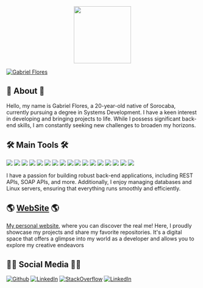 <!--
**GabrielFlores8227/GabrielFlores8227** is a ✨ _special_ ✨ repository because its `README.md` (this file) appears on your GitHub profile.

Here are some ideas to get you started:

- 🔭 I’m currently working on ...
- 🌱 I’m currently learning ...
- 👯 I’m looking to collaborate on ...
- 🤔 I’m looking for help with ...
- 💬 Ask me about ...
- 📫 How to reach me: ...
- 😄 Pronouns: ...
- ⚡ Fun fact: ...
-->

<div align="center">
  <a href="https://www.gabriel-flores.dev/">
    <img src='https://user-images.githubusercontent.com/5713670/87202985-820dcb80-c2b6-11ea-9f56-7ec461c497c3.gif' height='150'>
  </a>
</div>

[![Gabriel Flores](https://raw.githubusercontent.com/GabrielFlores8227/my-portfolio/main/assets/images/banners/banner%201.png)](https://www.gabriel-flores.dev/)

## 🚀 About 🚀

Hello, my name is Gabriel Flores, a 20-year-old native of Sorocaba, currently pursuing a degree in Systems Development. I have a keen interest in developing and bringing projects to life. While I possess significant back-end skills, I am constantly seeking new challenges to broaden my horizons.

## 🛠️ Main Tools 🛠️

<p>
    <img src="https://img.shields.io/badge/-Aws-f9992e?style=for-the-badge&logo=Amazon&logoColor=white" />
    <img src="https://img.shields.io/badge/-Linux-029be5?style=for-the-badge&logo=Linux&logoColor=white" />
    <img src="https://img.shields.io/badge/-Debian-aa3031?style=for-the-badge&logo=Debian&logoColor=white" />
   <img src="https://img.shields.io/badge/-Fedora-029be5?style=for-the-badge&logo=Fedora&logoColor=white" />
    <img src="https://img.shields.io/badge/-Neovim-47973a?style=for-the-badge&logo=Neovim&logoColor=white" />
    <img src="https://img.shields.io/badge/-Nginx-47973a?style=for-the-badge&logo=Nginx&logoColor=white" />
    <img src="https://img.shields.io/badge/-Mysql-366d9d?style=for-the-badge&logo=Mysql&logoColor=white" />
    <img src="https://img.shields.io/badge/-MongoDB-47973a?style=for-the-badge&logo=mongodb&logoColor=white" />
    <img src="https://img.shields.io/badge/-Docker-366d9d?style=for-the-badge&logo=Docker&logoColor=white" />
    <img src="https://img.shields.io/badge/-Bash-47973a?style=for-the-badge&logo=Bash&logoColor=white" />
    <img src="https://img.shields.io/badge/-Python-366d9d?style=for-the-badge&logo=Pythont3&logoColor=white" />
    <img src="https://img.shields.io/badge/-NPM-CB3837?style=for-the-badge&logo=npm&logoColor=white" />
    <img src="https://img.shields.io/badge/-Typescript-366d9d?style=for-the-badge&logo=Typescript&logoColor=white" />
    <img src="https://img.shields.io/badge/-Node.js-47973a?style=for-the-badge&logo=Node.js&logoColor=white" />
    <img src="https://img.shields.io/badge/-JavaScript-f9992e?style=for-the-badge&logo=JavaScript&logoColor=white" />
    <img src="https://img.shields.io/badge/-HTML5-E34F26?style=for-the-badge&logo=html5&logoColor=white" />
    <img src="https://img.shields.io/badge/-CSS-366d9d?style=for-the-badge&logo=CSS3&logoColor=white" />
</p>

I have a passion for building robust back-end applications, including REST APIs, SOAP APIs, and more. Additionally, I enjoy managing databases and Linux servers, ensuring that everything runs smoothly and efficiently.

## 🌎 [WebSite](https://www.gabriel-flores.dev/) 🌎

[My personal website](https://www.gabriel-flores.dev/), where you can discover the real me! Here, I proudly showcase my projects and share my favorite repositories. It's a digital space that offers a glimpse into my world as a developer and allows you to explore my creative endeavors

##   👩‍💻 Social Media  👩‍💻
<p>
  <a href="https://github.com/GabrielFlores8227" target="_blank"><img alt="Github" src="https://img.shields.io/badge/GitHub-%2312100E.svg?&style=for-the-badge&logo=Github&logoColor=white" /></a> 
  <a href="https://www.linkedin.com/in/gabriel-de-almeida-flores-5aba77256/" target="_blank"><img alt="LinkedIn" src="https://img.shields.io/badge/linkedin-%230077B5.svg?&style=for-the-badge&logo=linkedin&logoColor=white"></a> 
    <a href="https://stackoverflow.com/users/20079378/gabriel-flores" target="_blank"><img alt="StackOverflow" src="https://img.shields.io/badge/StackOverflow-E34F26.svg?&style=for-the-badge&logo=StackOverflow&logoColor=white"></a> 
  <a href="https://mail.google.com/mail/?view=cm&fs=1&to=gabrielflores20032003@gmail.com" target="_blank"><img alt="LinkedIn" src="https://img.shields.io/badge/Gmail-%230077B5.svg?&style=for-the-badge&logo=Gmail&logoColor=white"></a> 
</p>


